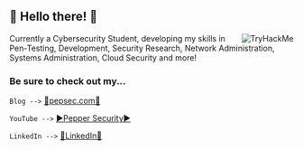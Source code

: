 ## 🐧 Hello there! 🐧


<img src="https://tryhackme-badges.s3.amazonaws.com/peppersroni.png" align=right alt="TryHackMe">


 Currently a Cybersecurity Student, developing my skills in Pen-Testing, Development, Security Research, Network Administration, Systems Administration, Cloud Security and more! 
 
### Be sure to check out my...

 ```Blog -->``` [📝pepsec.com📝](https://pepsec.com)
 
 ```YouTube -->``` [▶️Pepper Security▶️](https://youtube.com/@peppersecurity)

 ```LinkedIn -->``` [🔗LinkedIn🔗](https://www.linkedin.com/in/tonyveltri/)
